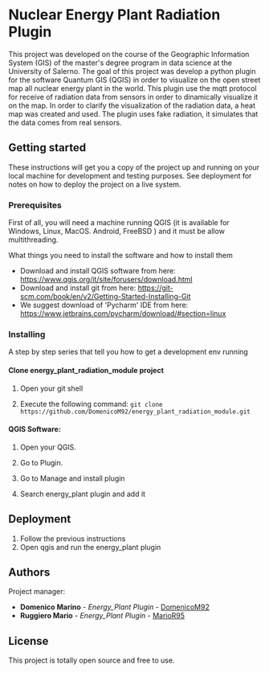 # Nuclear Energy Plant Radiation Plugin

This project was developed on the course of the Geographic Information System (GIS) of the master's degree program in data science at the University of Salerno. The goal of this project was develop a python plugin for the software Quantum GIS (QGIS) in order to visualize on the open street map all nuclear energy plant in the world. This plugin use the mqtt protocol for receive of radiation data from sensors in order to dinamically visualize it on the map. In order to clarify the visualization of the radiation data, a heat map was created and used. The plugin uses fake radiation, it simulates that the data comes from real sensors. 


## Getting started

These instructions will get you a copy of the project up and running on your local machine for development and testing purposes. See 
deployment for notes on how to deploy the project on a live system.


### Prerequisites

First of all, you will need a machine running QGIS (it is available for Windows, Linux, MacOS. Android, FreeBSD ) and it must be allow multithreading.

What things you need to install the software and how to install them

*	Download and install QGIS software from here: https://www.qgis.org/it/site/forusers/download.html
*	Download and install git from here: https://git-scm.com/book/en/v2/Getting-Started-Installing-Git
*	We suggest download of 'Pycharm' IDE from here: https://www.jetbrains.com/pycharm/download/#section=linux



### Installing

A step by step series that tell you how to get a development env running

#### Clone energy_plant_radiation_module project ####

1. Open your git shell

2. Execute the following command: `git clone https://github.com/DomenicoM92/energy_plant_radiation_module.git`

#### QGIS Software: ####

1.	Open your QGIS.

2.	Go to Plugin.

3.	Go to Manage and install plugin

4.	Search energy_plant plugin and add it

## Deployment
1.	Follow the previous instructions
2.	Open qgis and run the energy_plant plugin


## Authors

Project manager: 
* **Domenico Marino** - *Energy_Plant Plugin* - [DomenicoM92](https://github.com/DomenicoM92)
* **Ruggiero Mario** - *Energy_Plant Plugin* - [MarioR95](https://github.com/MarioR95)

## License

This project is totally open source and free to use.
